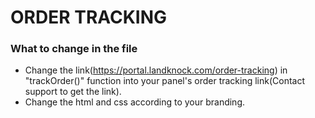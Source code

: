 # ORDER TRACKING #

### What to change in the file

* Change the link(https://portal.landknock.com/order-tracking) in "trackOrder()" function into your panel's order tracking link(Contact support to get the link).
* Change the html and css according to your branding.